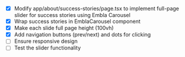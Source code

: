 - [x] Modify app/about/success-stories/page.tsx to implement full-page slider for success stories using Embla Carousel
- [x] Wrap success stories in EmblaCarousel component
- [x] Make each slide full page height (100vh)
- [x] Add navigation buttons (prev/next) and dots for clicking
- [ ] Ensure responsive design
- [ ] Test the slider functionality
